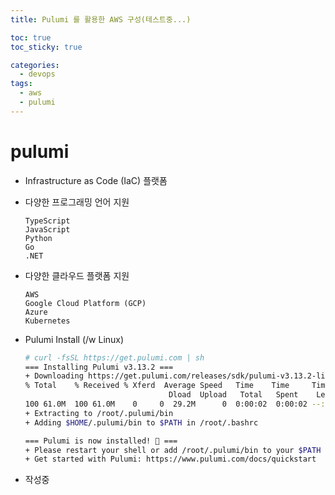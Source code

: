 ```yaml
---
title: Pulumi 를 활용한 AWS 구성(테스트중...)

toc: true
toc_sticky: true

categories:
  - devops
tags:
  - aws
  - pulumi
---
```


# pulumi

 - Infrastructure as Code (IaC) 플랫폼
 - 다양한 프로그래밍 언어 지원
   ```
   TypeScript
   JavaScript
   Python
   Go
   .NET
   ```
  - 다양한 클라우드 플랫폼 지원
    ```
    AWS
    Google Cloud Platform (GCP)
    Azure
    Kubernetes
    ```

- Pulumi Install (/w Linux)

    ```bash
    # curl -fsSL https://get.pulumi.com | sh
    === Installing Pulumi v3.13.2 ===
    + Downloading https://get.pulumi.com/releases/sdk/pulumi-v3.13.2-linux-x64.tar.gz...
    % Total    % Received % Xferd  Average Speed   Time    Time     Time  Current
                                    Dload  Upload   Total   Spent    Left  Speed
    100 61.0M  100 61.0M    0     0  29.2M      0  0:00:02  0:00:02 --:--:-- 29.2M
    + Extracting to /root/.pulumi/bin
    + Adding $HOME/.pulumi/bin to $PATH in /root/.bashrc

    === Pulumi is now installed! 🍹 ===
    + Please restart your shell or add /root/.pulumi/bin to your $PATH
    + Get started with Pulumi: https://www.pulumi.com/docs/quickstart
    ```

- 작성중